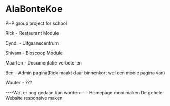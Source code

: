 # AlaBonteKoe
PHP group project for school

Rick - Restaurant Module

Cyndi - Uitgaanscentrum

Shivam - Bioscoop Module

Maarten - Documentatie verbeteren

Ben - Admin pagina(Rick maakt daar binnenkort wel een mooie pagina van)

Wouter - ???

----Wat er nog gedaan kan worden----
Homepage mooi maken
De gehele Website responsive maken
